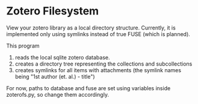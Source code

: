 # Zotero Filesystem

View your zotero library as a local directory structure.
Currently, it is implemented only using symlinks instead of true FUSE (which is planned).

This program
1. reads the local sqlite zotero database.
2. creates a directory tree representing the collections and subcollections
3. creates symlinks for all items with attachments (the symlink names being "1st author (et. al.) - title")

For now, paths to database and fuse are set using variables inside zoterofs.py, so change them accordingly.
